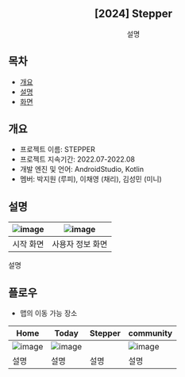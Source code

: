<div align="center">
<h2>[2024] Stepper</h2>
설명
</div>

## 목차
  - [개요](#개요) 
  - [설명](#설명)
  - [화면](#플로우)

## 개요
- 프로젝트 이름: STEPPER
- 프로젝트 지속기간: 2022.07-2022.08
- 개발 엔진 및 언어: AndroidStudio, Kotlin
- 멤버: 박지원 (루피), 이채영 (채리), 김성민 (미니)

## 설명
|![image](이미지)|![image](이미지)|
|:---:|:---:|
|시작 화면|사용자 정보 화면|

설명

## 플로우


- 맵의 이동 가능 장소

|Home|Today|Stepper|community|
|---|---|---|---|
|![image](이미지)|![image](이미지)||![image](이미지)|![image](이미지)|
|설명|설명|설명|설명|

